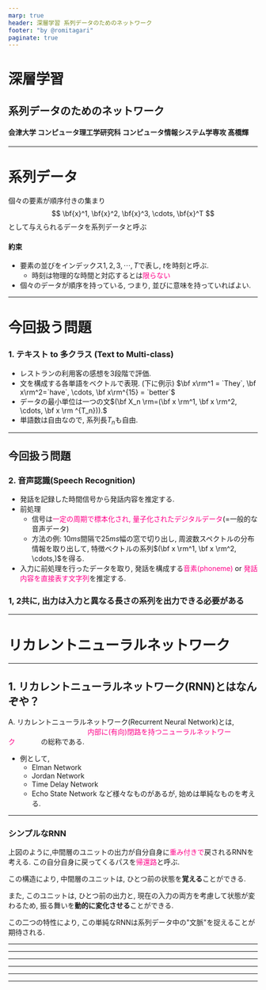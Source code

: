 ```yaml
---
marp: true
header: 深層学習 系列データのためのネットワーク
footer: "by @romitagari" 
paginate: true
---
```


# 深層学習
## 系列データのためのネットワーク
#### 会津大学 コンピュータ理工学研究科 コンピュータ情報システム学専攻 髙橋輝
---

# 系列データ
個々の要素が順序付きの集まり
$$
    \bf{x}^1, \bf{x}^2, \bf{x}^3, \cdots, \bf{x}^T
$$
として与えられるデータを系列データと呼ぶ

#### 約束
<!-- 
BaseColor: #FF0088
AccentColor: #22FF00
-->
- 要素の並びをインデックス$1, 2, 3,\cdots, T$で表し, $t$を時刻と呼ぶ.
    - 時刻は物理的な時間と対応するとは<span style="color: #FF0088;">限らない</span>
- 個々のデータが順序を持っている, つまり, 並びに意味を持っていればよい.
---

# 今回扱う問題
 ### 1. テキスト to 多クラス (Text to Multi-class)
- レストランの利用客の感想を3段階で評価.
- 文を構成する各単語をベクトルで表現. (下に例示)
    $\bf x\rm^1 = `They`, \bf x\rm^2=`have`, \cdots, \bf x\rm^{15} = `better`$
- データの最小単位は一つの文$(\bf X_n \rm=(\bf x \rm^1, \bf x \rm^2, \cdots, \bf x \rm ^{T_n})).$
- 単語数は自由なので, 系列長$T_n$も自由.

---
## 今回扱う問題
### 2. 音声認識(Speech Recognition)
- 発話を記録した時間信号から発話内容を推定する.
- 前処理
    - 信号は<span style="color: #FF0088">一定の周期で標本化され, 
        量子化されたデジタルデータ</span>(=一般的な音声データ)
    - 方法の例: $10ms$間隔で$25ms$幅の窓で切り出し, 周波数スペクトルの分布情報を取り出して, 特徴ベクトルの系列$(\bf x \rm^1, \bf x \rm^2, \cdots,)$を得る.
- 入力に前処理を行ったデータを取り, 発話を構成する<span style="color: #ff0088">音素(phoneme)</span> or 
<span style="color: #ff0088">発話内容を直接表す文字列</span>を推定する.
### 1, 2共に, 出力は入力と異なる長さの系列を出力できる必要がある
---

# リカレントニューラルネットワーク　<!-- fit -->

---

## 1. リカレントニューラルネットワーク(RNN)とはなんぞや？
A. リカレントニューラルネットワーク(Recurrent Neural Network)とは, 
<span style="color: #FF0088; padding:0 3pc 0 10pc;">内部に(有向)閉路を持つニューラルネットワーク</span> の総称である.

- 例として,
    - Elman Network
    - Jordan Network
    - Time Delay Network 
    - Echo State Network など様々なものがあるが, 始めは単純なものを考える.

---
### シンプルなRNN

<!-- TODO 図を挿入する-->
上図のように,中間層のユニットの出力が自分自身に<span style="color: #FF0088">重み付きで</span>戻されるRNNを考える.
この自分自身に戻ってくるパスを<span style="color: #FF0088">帰還路</span>と呼ぶ.

この構造により, 中間層のユニットは, ひとつ前の状態を**覚える**ことができる.

また, このユニットは, ひとつ前の出力と, 現在の入力の両方を考慮して状態が変わるため, 振る舞いを**動的に変化させる**ことができる. 

この二つの特性により, この単純なRNNは系列データ中の"文脈"を捉えることが期待される.

---



---


---


---


---


---